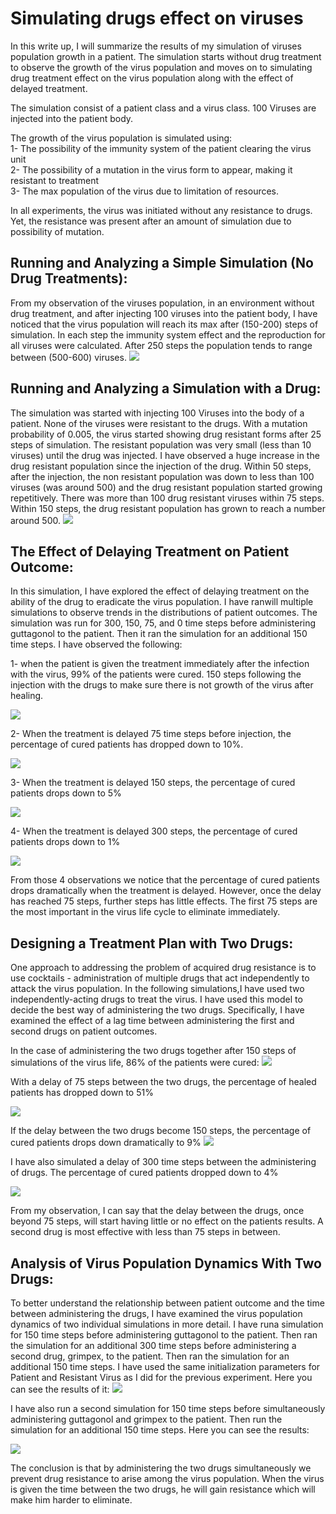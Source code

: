 <h1>Simulating drugs effect on viruses</h1>
In this write up, I will summarize the results of my simulation of viruses population growth in a patient. The simulation starts without drug treatment to observe the growth of the virus population and moves on to simulating drug treatment effect on the virus population along with the effect of delayed treatment. <br> 


The simulation consist of a patient class and a virus class.
100 Viruses are injected into the patient body.<br>


The growth of the virus population is simulated using:<br>
1- The possibility of the immunity system of the patient clearing the virus unit<br>
2- The possibility of a mutation in the virus form to appear, making it resistant to treatment<br>
3- The max population of the virus due to limitation of resources.<br>


In all experiments, the virus was initiated without any resistance to drugs. Yet, the resistance was present after an amount of simulation due to possibility of mutation.


<h2>Running and Analyzing a Simple Simulation (No Drug Treatments):</h2>
From my observation of the viruses population, in an environment without drug treatment, and after injecting 100 viruses into the patient body, I have noticed that the virus population will reach its max after (150-200) steps of simulation. In each step the immunity system effect and the reproduction for all viruses were calculated. After 250 steps the population tends to range between (500-600) viruses.


 <img src="https://github.com/nos111/Simulating-drugs-effect-on-patients/blob/master/Graphs/problem2.png?raw=true"> 


<h2>Running and Analyzing a Simulation with a Drug:</h2>
The simulation was started with injecting 100 Viruses into the body of a patient. None of the viruses were resistant to the drugs. With a mutation probability of 0.005, the virus started showing drug resistant forms after 25 steps of simulation. The resistant population was very small (less than 10 viruses) until the drug was injected. I have observed a huge increase in the drug resistant population since the injection of the drug. Within 50 steps, after the injection, the non resistant population was down to less than 100 viruses (was around 500) and the drug resistant population started growing repetitively. There was more than 100 drug resistant viruses within 75 steps. Within 150 steps, the drug resistant population has grown to reach a number around 500.


<img src="https://github.com/nos111/Simulating-drugs-effect-on-patients/blob/master/Graphs/problem4.png?raw=true">

<h2>The Effect of Delaying Treatment on Patient Outcome:</h2>
In this simulation, I have explored the effect of delaying treatment on the ability of the drug to eradicate the virus population. I have ranwill  multiple simulations to observe trends in the distributions of patient outcomes. The simulation was run for 300, 150, 75, and 0 time steps before administering guttagonol to the patient. Then it ran the simulation for an additional 150 time steps.
I have observed the following:


1- when the patient is given the treatment immediately after the infection with the virus, 99% of the patients were cured. 150 steps following the injection with the drugs to make sure there is not growth of the virus after healing.
 
<img src="https://github.com/nos111/Simulating-drugs-effect-on-patients/blob/master/Graphs/problem5With0Steps.png?raw=true">

2- When the treatment is delayed 75 time steps before injection, the percentage of cured patients has dropped down to 10%.


<img src="https://github.com/nos111/Simulating-drugs-effect-on-patients/blob/master/Graphs/problem5With75Steps.png?raw=true">



3- When the treatment is delayed 150 steps, the percentage of cured patients drops down to 5%

<img src="https://github.com/nos111/Simulating-drugs-effect-on-patients/blob/master/Graphs/problem5With150Steps.png?raw=true">



4-  When the treatment is delayed 300 steps, the percentage of cured patients drops down to 1%

<img src="https://github.com/nos111/Simulating-drugs-effect-on-patients/blob/master/Graphs/problem5With300Steps1.png?raw=true">

From those 4 observations we notice that the percentage of cured patients drops dramatically when the treatment is delayed. However, once the delay has reached 75 steps, further steps has little effects.
The first 75 steps are the most important in the virus life cycle to eliminate immediately. 


<h2>Designing a Treatment Plan with Two Drugs:</h2>
One approach to addressing the problem of acquired drug resistance is to use cocktails - administration of multiple drugs that act independently to attack the virus population. In the following simulations,I have used two independently-acting drugs to treat the virus. I have used this model to decide the best way of administering the two drugs. Specifically, I have examined the effect of a lag time between administering the first and second drugs on patient outcomes. 


In the case of administering the two drugs together after 150 steps of simulations of the virus life, 86% of the patients were cured:
<img src="https://github.com/nos111/Simulating-drugs-effect-on-patients/blob/master/Graphs/problem6With0Steps.png?raw=true">

With a delay of 75 steps between the two drugs, the percentage of healed patients has dropped down to 51%

<img src="https://github.com/nos111/Simulating-drugs-effect-on-patients/blob/master/Graphs/problem6With75Steps.png?raw=true">

If the delay between the two drugs become 150 steps, the percentage of cured patients drops down dramatically to 9%
<img src="https://github.com/nos111/Simulating-drugs-effect-on-patients/blob/master/Graphs/problem6With150Steps.png?raw=true">

I have also simulated a delay of 300 time steps between the administering of drugs. The percentage of cured patients dropped down to 4%

<img src="https://github.com/nos111/Simulating-drugs-effect-on-patients/blob/master/Graphs/problem6With300Steps1.png?raw=true">

From my observation, I can say that the delay between the drugs, once beyond 75 steps, will start having little or no effect on the patients results. 
A second drug is most effective with less than 75 steps in between.


<h2>Analysis of Virus Population Dynamics With Two Drugs:</h2>
To better understand the relationship between patient outcome and the time between administering the drugs, I have examined the virus population dynamics of two individual simulations in more detail. 
I have runa simulation for 150 time steps before administering guttagonol to the patient. Then ran the simulation for an additional 300 time steps before administering a second drug, grimpex, to the patient. Then ran the simulation for an additional 150 time steps.
I have used the same initialization parameters for Patient and Resistant Virus as I did for the previous experiment. 
Here you can see the results of it: 

<img src="https://github.com/nos111/Simulating-drugs-effect-on-patients/blob/master/Graphs/problem7With300Steps.png?raw=true">


I have also run a second simulation for 150 time steps before simultaneously administering guttagonol and grimpex to the patient. Then run the simulation for an additional 150 time steps. 
Here you can see the results:

<img src="https://github.com/nos111/Simulating-drugs-effect-on-patients/blob/master/Graphs/problem7With0Steps.png?raw=true">

The conclusion is that by administering the two drugs simultaneously we prevent drug resistance to arise among the virus population. When the virus is given the time between the two drugs, he will gain resistance which will make him harder to eliminate.
